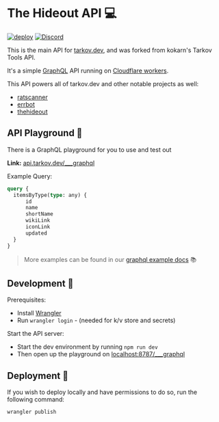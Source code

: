 # The Hideout API 💻

[![deploy](https://github.com/the-hideout/tarkov-data-api/actions/workflows/deploy.yml/badge.svg)](https://github.com/the-hideout/tarkov-data-api/actions/workflows/deploy.yml) [![Discord](https://img.shields.io/discord/956236955815907388?color=7388DA&label=Discord)](https://discord.gg/XPAsKGHSzH)

This is the main API for [tarkov.dev](https://tarkov.dev), and was forked from kokarn's Tarkov Tools API.

It's a simple [GraphQL](https://graphql.org/) API running on [Cloudflare workers](https://workers.cloudflare.com/).

This API powers all of tarkov.dev and other notable projects as well:

- [ratscanner](https://github.com/RatScanner/RatScanner)
- [errbot](https://github.com/GrantBirki/errbot)
- [thehideout](https://play.google.com/store/apps/details?id=com.austinhodak.thehideout&hl=en_US&gl=US)

## API Playground 🎾

There is a GraphQL playground for you to use and test out

**Link:** [api.tarkov.dev/___graphql](https://api.tarkov.dev/___graphql)

Example Query:

```graphql
query {
  itemsByType(type: any) {
      id
      name
      shortName
      wikiLink
      iconLink
      updated
  }
}
```

> More examples can be found in our [graphql example docs](./docs/graphql-examples.md) 📚

## Development 🔨

Prerequisites:

- Install [Wrangler](https://github.com/cloudflare/wrangler)
- Run `wrangler login` - (needed for k/v store and secrets)

Start the API server:

- Start the dev environment by running `npm run dev`
- Then open up the playground on [localhost:8787/___graphql](http://127.0.0.1:8787/___graphql)

## Deployment 🚀

If you wish to deploy locally and have permissions to do so, run the following command:

```bash
wrangler publish
```
